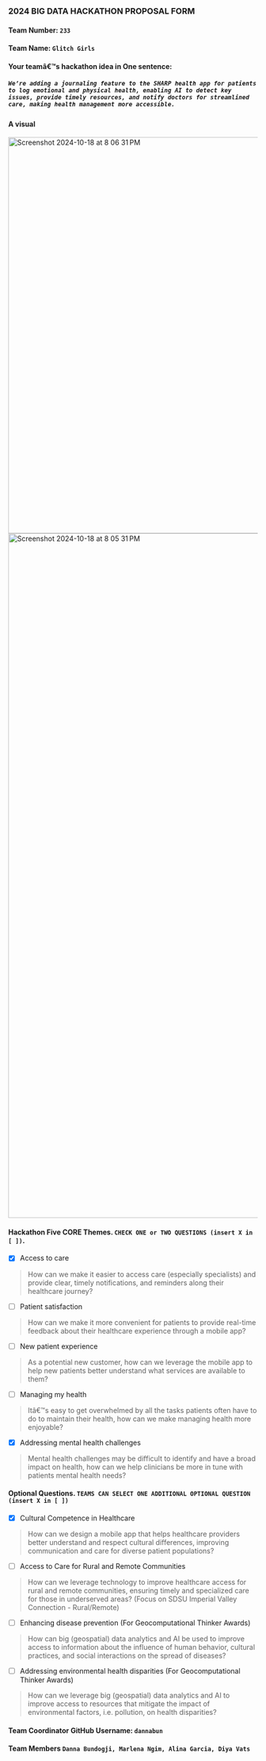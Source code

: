 ### 2024 BIG DATA HACKATHON PROPOSAL FORM

#### Team Number: `233`  

#### Team Name: `Glitch Girls`    
  
#### Your teamâ€™s hackathon idea in One sentence:
##### `We’re adding a journaling feature to the SHARP health app for patients to log emotional and physical health, enabling AI to detect key issues, provide timely resources, and notify doctors for streamlined care, making health management more accessible.`


#### A visual
<img width="798" alt="Screenshot 2024-10-18 at 8 06 31 PM" src="https://github.com/user-attachments/assets/90e40e18-9061-430c-8577-3eca9741289b">
<img width="1379" alt="Screenshot 2024-10-18 at 8 05 31 PM" src="https://github.com/user-attachments/assets/3457df39-df19-4fe3-bb63-661f088592cb">
<!--
#### Theme: Enhancing Healthcareâ€™s Digital Front Door
#### - Digital solutions to help increase access, manage health, and improve patient satisfaction along the healthcare journey -  
-->

#### Hackathon Five CORE Themes. `CHECK ONE or TWO QUESTIONS (insert X in [ ])`.
- [X] Access to care
> How can we make it easier to access care (especially specialists) and provide clear, timely notifications, and reminders along their healthcare journey?
- [ ] Patient satisfaction
> How can we make it more convenient for patients to provide real-time feedback about their healthcare experience through a mobile app?
- [ ] New patient experience
> As a potential new customer, how can we leverage the mobile app to help new patients better understand what services are available to them?
- [ ] Managing my health
> Itâ€™s easy to get overwhelmed by all the tasks patients often have to do to maintain their health, how can we make managing health more enjoyable?
- [X] Addressing mental health challenges
> Mental health challenges may be difficult to identify and have a broad impact on health, how can we help clinicians be more in tune with patients mental health needs?

#### Optional Questions. `TEAMS CAN SELECT ONE ADDITIONAL OPTIONAL QUESTION (insert X in [ ])`
- [X] Cultural Competence in Healthcare
> How can we design a mobile app that helps healthcare providers better understand and respect cultural differences, improving communication and care for diverse patient populations?
- [ ] Access to Care for Rural and Remote Communities
> How can we leverage technology to improve healthcare access for rural and remote communities, ensuring timely and specialized care for those in underserved areas? (Focus on SDSU Imperial Valley Connection - Rural/Remote)
- [ ] Enhancing disease prevention (For Geocomputational Thinker Awards)
> How can big (geospatial) data analytics and AI be used to improve access to information about the influence of human behavior, cultural practices, and social interactions on the spread of diseases?
- [ ] Addressing environmental health disparities (For Geocomputational Thinker Awards)
> How can we leverage big (geospatial) data analytics and AI to improve access to resources that mitigate the impact of environmental factors, i.e. pollution, on health disparities?


#### Team Coordinator GitHub Username: `dannabun`

#### Team Members `Danna Bundogji, Marlena Ngim, Alina Garcia, Diya Vats`


